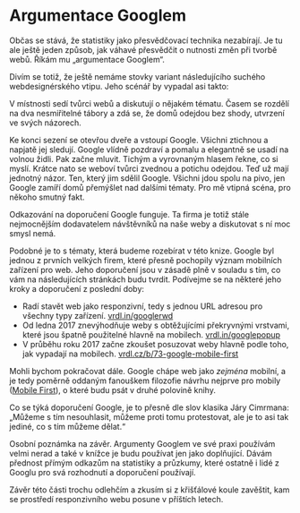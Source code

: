 # Argumentace Googlem

Občas se stává, že statistiky jako přesvědčovací technika nezabírají. Je tu ale ještě jeden způsob, jak váhavé přesvědčit o nutnosti změn při tvorbě webů. Říkám mu „argumentace Googlem“.

Divím se totiž, že ještě nemáme stovky variant následujícího suchého webdesignérského vtipu. Jeho scénář by vypadal asi takto: 

V místnosti sedí tvůrci webů a diskutují o nějakém tématu. Časem se rozdělí na dva nesmiřitelné tábory a zdá se, že domů odejdou bez shody, utvrzení ve svých názorech. 

Ke konci sezení se otevřou dveře a vstoupí Google. Všichni ztichnou a napjatě jej sledují. Google vlídně pozdraví a pomalu a elegantně se usadí na volnou židli. Pak začne mluvit. Tichým a vyrovnaným hlasem řekne, co si myslí. Krátce nato se weboví tvůrci zvednou a potichu odejdou. Teď už mají jednotný názor. Ten, který jim sdělil Google. Všichni jdou spolu na pivo, jen Google zamíří domů přemýšlet nad dalšími tématy. Pro mě vtipná scéna, pro někoho smutný fakt. 

Odkazování na doporučení Google funguje. Ta firma je totiž stále nejmocnějším dodavatelem návštěvníků na naše weby a diskutovat s ní moc smysl nemá. 

Podobné je to s tématy, která budeme rozebírat v této knize. Google byl jednou z prvních velkých firem, které přesně pochopily význam mobilních zařízení pro web. Jeho doporučení jsou v zásadě plně v souladu s tím, co vám na následujících stránkách budu tvrdit. Podívejme se na některé jeho kroky a doporučení z poslední doby:

- Radí stavět web jako responzivní, tedy s jednou URL adresou pro všechny typy zařízení. [vrdl.in/googlerwd](https://developers.google.com/webmasters/mobile-sites/mobile-seo/responsive-design)
- Od ledna 2017 znevýhodňuje weby s obtěžujícími překryvnými vrstvami, které jsou špatně použitelné hlavně na mobilech. [vrdl.in/googlepopup](http://blog.bloxxter.cz/google-od-ledna-2017-penalizuje-weby-s-obtezujicimi-popupy/)
- V průběhu roku 2017 začne zkoušet posuzovat weby hlavně podle toho, jak vypadají na mobilech. [vrdl.cz/b/73-google-mobile-first](https://www.vzhurudolu.cz/blog/73-google-mobile-first)

Mohli bychom pokračovat dále. Google chápe web jako *zejména* mobilní, a je tedy poměrně oddaným fanouškem filozofie návrhu nejprve pro mobily ([Mobile First](mobile-first.md)), o které budu psát v druhé polovině knihy.

Co se týká doporučení Google, je to přesně dle slov klasika Járy Cimrmana: „Můžeme s tím nesouhlasit, můžeme proti tomu protestovat, ale je to asi tak jediné, co s tím můžeme dělat.“ 

Osobní poznámka na závěr. Argumenty Googlem ve své praxi používám velmi nerad a také v knížce je budu používat jen jako doplňující. Dávám přednost přímým odkazům na statistiky a průzkumy, které ostatně i lidé z Googlu pro svá rozhodnutí a doporučení používají.

Závěr této části trochu odlehčím a zkusím si z křišťálové koule zavěštit, kam se prostředí responzivního webu posune v příštích letech.

